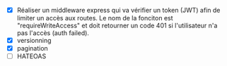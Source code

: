 - [x] Réaliser un middleware express qui va vérifier un token (JWT) afin de limiter un accès aux routes. Le nom de la fonciton est "requireWriteAccess" et doit retourner un code 401 si l'utilisateur n'a pas l'accès (auth failed).
- [x] versionning
- [x] pagination
- [ ] HATEOAS